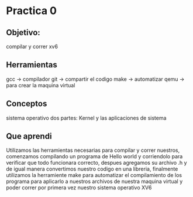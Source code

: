 # Practica 0
## Objetivo:
compilar y correr xv6

## Herramientas
gcc -> compilador
git -> compartir el codigo
make -> automatizar
qemu -> para crear la maquina virtual 

## Conceptos
sistema operativo dos partes: Kernel y las aplicaciones de sistema 

## Que aprendi
Utilizamos las herramientas necesarias para compilar y correr nuestros, comenzamos compilando un programa de Hello world y corriendolo para verificar que todo funcionara correcto, despues agregamos su archivo .h y de igual manera convertimos nuestro codigo en una libreria, finalmente utilizamos la herramiente make para automatizar el compilamiento de los programa para aplicarlo a nuestros archivos de nuestra maquina virtual y poder correr por primera vez nuestro sistema operativo XV6
